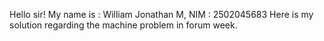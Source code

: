Hello sir!
My name is : William Jonathan M, NIM : 2502045683
Here is my solution regarding the machine problem in forum week.
